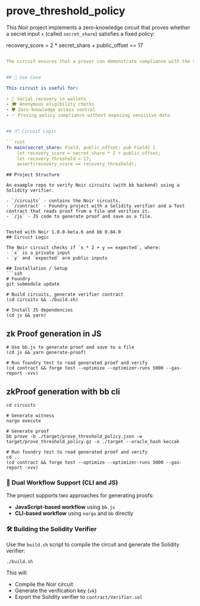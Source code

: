 # prove_threshold_policy

This Noir project implements a zero-knowledge circuit that proves whether a secret input `x` (called `secret_share`) satisfies a fixed policy:

recovery_score = 2 * secret_share + public_offset == 17

```yaml

The circuit ensures that a prover can demonstrate compliance with the threshold **without revealing** the private value `secret_share`.


## 🧠 Use Case

This circuit is useful for:

- 🔐 Social recovery in wallets
- 🎓 Anonymous eligibility checks
- 🛡️ Zero-knowledge access control
- ✅ Proving policy compliance without exposing sensitive data


## 📦 Circuit Logic

```rust
fn main(secret_share: Field, public_offset: pub Field) {
    let recovery_score = secret_share * 2 + public_offset;
    let recovery_threshold = 17;
    assert(recovery_score == recovery_threshold);
```
```
## Project Structure

An example repo to verify Noir circuits (with bb backend) using a Solidity verifier.

- `/circuits` - contains the Noir circuits.
- `/contract` - Foundry project with a Solidity verifier and a Test contract that reads proof from a file and verifies it.
- `/js` - JS code to generate proof and save as a file.


Tested with Noir 1.0.0-beta.6 and bb 0.84.0
## Circuit Logic

The Noir circuit checks if `x * 2 + y == expected`, where:
- `x` is a private input
- `y` and `expected` are public inputs

## Installation / Setup
```ssh
# Foundry
git submodule update

# Build circuits, generate verifier contract
(cd circuits && ./build.sh)

# Install JS dependencies
(cd js && yarn)

```  

## zk Proof generation in JS


```ssh
# Use bb.js to generate proof and save to a file
(cd js && yarn generate-proof)

# Run foundry test to read generated proof and verify
(cd contract && forge test --optimize --optimizer-runs 5000 --gas-report -vvv)

```

## zkProof generation with bb cli

```ssh
cd circuits

# Generate witness
nargo execute

# Generate proof
bb prove -b ./target/prove_threshold_policy.json -w target/prove_threshold_policy.gz -o ./target --oracle_hash keccak

# Run foundry test to read generated proof and verify
cd ..
(cd contract && forge test --optimize --optimizer-runs 5000 --gas-report -vvv)
```

### 🔁 Dual Workflow Support (CLI and JS)

The project supports two approaches for generating proofs:

- **JavaScript-based workflow** using `bb.js`
- **CLI-based workflow** using `nargo` and `bb` directly

### 🛠 Building the Solidity Verifier
Use the `build.sh` script to compile the circuit and generate the Solidity verifier:
```bash
./build.sh
```
This will:
- Compile the Noir circuit
- Generate the verification key (`vk`)
- Export the Solidity verifier to `contract/Verifier.sol`

